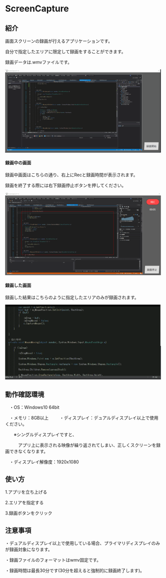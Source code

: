 # ScreenCapture
## 紹介
画面スクリーンの録画が行えるアプリケーションです。

自分で指定したエリアに限定して録画をすることができます。

録画データは.wmvファイルです。

![gif](https://github.com/Elsammit/ScreenCapture/blob/master/Sample/AppImage.gif)

#### 録画中の画面

録画中画面はこちらの通り、右上にRecと録画時間が表示されます。

録画を終了する際には右下録画停止ボタンを押してください。

![gif](https://github.com/Elsammit/ScreenCapture/blob/master/Sample/AfterRec.gif)

#### 録画した画面

録画した結果はこちらのように指定したエリアのみが録画されます。

![gif](https://github.com/Elsammit/ScreenCapture/blob/master/Sample/Record.gif)

## 動作確認環境

　・OS：Windows10 64bit

　・メモリ：8GB以上
　
　・ディスプレイ：デュアルディスプレイ以上で使用ください。
 
　　※シングルディスプレイですと、

　　　アプリ上に表示される映像が繰り返されてしまい、正しくスクリーンを録画できなくなります。
   
   
　・ディスプレイ解像度：1920x1080

## 使い方

1.アプリを立ち上げる

2.エリアを指定する

3.録画ボタンをクリック


## 注意事項
・デュアルディスプレイ以上で使用している場合、プライマリディスプレイのみが録画対象になります。

・録画ファイルのフォーマットはwmv固定です。

・録画時間は最長30分です(30分を超えると強制的に録画終了します)。
